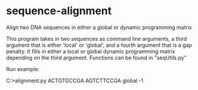 # sequence-alignment
Align two DNA sequences in either a global or dynamic programming matrix

This program takes in two sequences as command line arguments, a third argument that is either 'local' or 'global',
and a fourth argument that is a gap penalty. It fills in either a local or global dynamic programming 
matrix depending on the third argument. Functions can be found in "seqUtils.py"

Run example:

C:\>alignment.py ACTGTGCCGA AGTCTTCCGA global -1
